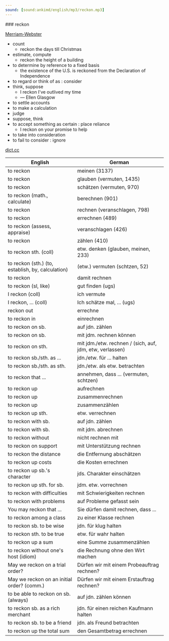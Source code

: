 ```yaml
---
sound: [sound:ankimd/english/mp3/reckon.mp3]
---
```


\### reckon

[Merriam-Webster](https://www.merriam-webster.com/dictionary/reckon)

- count
    - reckon the days till Christmas
- estimate, compute
    - reckon the height of a building
- to determine by reference to a fixed basis
    - the existence of the U.S. is reckoned from the Declaration of Independence
- to regard or think of as : consider
- think, suppose
    - I reckon I've outlived my time
    - — Ellen Glasgow
- to settle accounts
- to make a calculation
- judge
- suppose, think
- to accept something as certain : place reliance
    - I reckon on your promise to help
- to take into consideration
- to fail to consider : ignore

[dict.cc](https://www.dict.cc/reckon)

| English        | German       |
| -------------- | ------------ |
| to reckon | meinen (3137) |
| to reckon | glauben (vermuten, 1435) |
| to reckon | schätzen (vermuten, 970) |
| to reckon (math., calculate) | berechnen (901) |
| to reckon | rechnen (veranschlagen, 798) |
| to reckon | errechnen (489) |
| to reckon (assess, appraise) | veranschlagen (426) |
| to reckon | zählen (410) |
| to reckon sth. (coll) | etw. denken (glauben, meinen, 233) |
| to reckon (sth.) (to, establish, by, calculation) | (etw.) vermuten (schtzen, 52) |
| to reckon | damit rechnen |
| to reckon (sl, like) | gut finden (ugs) |
| I reckon (coll) | ich vermute |
| I reckon, ... (coll) | Ich schätze mal, ... (ugs) |
| reckon out | errechne |
| to reckon in | einrechnen |
| to reckon on sb. | auf jdn. zählen |
| to reckon on sb. | mit jdm. rechnen können |
| to reckon on sth. | mit jdm./etw. rechnen / (sich, auf, jdm, etw, verlassen) |
| to reckon sb./sth. as ... | jdn./etw. für ... halten |
| to reckon sb./sth. as sth. | jdn./etw. als etw. betrachten |
| to reckon that ... | annehmen, dass ... (vermuten, schtzen) |
| to reckon up | aufrechnen |
| to reckon up | zusammenrechnen |
| to reckon up | zusammenzählen |
| to reckon up sth. | etw. verrechnen |
| to reckon with sb. | auf jdn. zählen |
| to reckon with sb. | mit jdm. abrechnen |
| to reckon without | nicht rechnen mit |
| to reckon on support | mit Unterstützung rechnen |
| to reckon the distance | die Entfernung abschätzen |
| to reckon up costs | die Kosten errechnen |
| to reckon up sb.'s character | jds. Charakter einschätzen |
| to reckon up sth. for sb. | jdm. etw. vorrechnen |
| to reckon with difficulties | mit Schwierigkeiten rechnen |
| to reckon with problems | auf Probleme gefasst sein |
| You may reckon that ... | Sie dürfen damit rechnen, dass ... |
| to reckon among a class | zu einer Klasse rechnen |
| to reckon sb. to be wise | jdn. für klug halten |
| to reckon sth. to be true | etw. für wahr halten |
| to reckon up a sum | eine Summe zusammenzählen |
| to reckon without one's host (idiom) | die Rechnung ohne den Wirt machen |
| May we reckon on a trial order? | Dürfen wir mit einem Probeauftrag rechnen? |
| May we reckon on an initial order? (comm.) | Dürfen wir mit einem Erstauftrag rechnen? |
| to be able to reckon on sb. (always) | auf jdn. zählen können |
| to reckon sb. as a rich merchant | jdn. für einen reichen Kaufmann halten |
| to reckon sb. to be a friend | jdn. als Freund betrachten |
| to reckon up the total sum | den Gesamtbetrag errechnen |
